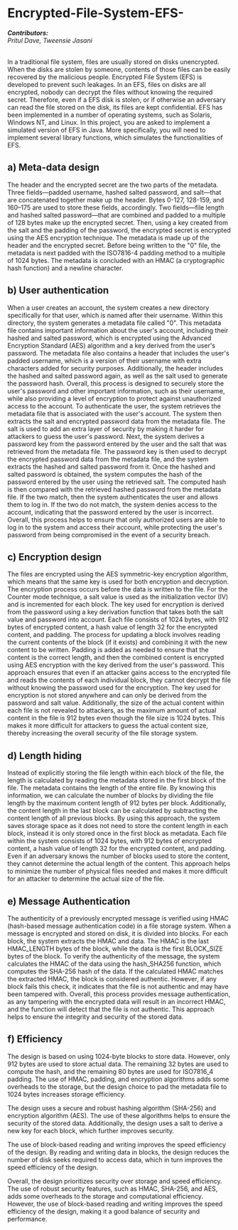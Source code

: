 # Encrypted-File-System-EFS-
<p align="left"><b><i> Contributors: </b><br/>
Pritul Dave, Tweensie Jasani </i><br/><br/></p>

In a traditional file system, files are usually stored on disks unencrypted. When the disks are stolen by
someone, contents of those files can be easily recovered by the malicious people.
Encrypted File System (EFS) is developed to prevent such leakages. In an EFS, files on disks are all
encrypted, nobody can decrypt the files without knowing the required secret. Therefore, even if a EFS disk
is stolen, or if otherwise an adversary can read the file stored on the disk, its files are kept confidential. EFS
has been implemented in a number of operating systems, such as Solaris, Windows NT, and Linux.
In this project, you are asked to implement a simulated version of EFS in Java. More specifically, you
will need to implement several library functions, which simulates the functionalities of EFS.

## a) Meta-data design

The header and the encrypted secret are the two parts of the metadata. Three fields—padded username, hashed salted password, and salt—that are concatenated together make up the header. Bytes 0-127, 128-159, and 160–175 are used to store these fields, accordingly.
Two fields—file length and hashed salted password—that are combined and padded to a multiple of 128 bytes make up the encrypted secret. Then, using a key created from the salt and the padding of the password, the encrypted secret is encrypted using the AES encryption technique.
The metadata is made up of the header and the encrypted secret. Before being written to the "0" file, the metadata is next padded with the ISO7816-4 padding method to a multiple of 1024 bytes.
The metadata is concluded with an HMAC (a cryptographic hash function) and a newline character.

## b) User authentication

When a user creates an account, the system creates a new directory specifically for that user, which is named after their username. Within this directory, the system generates a metadata file called "0". This metadata file contains important information about the user's account, including their hashed and salted password, which is encrypted using the Advanced Encryption Standard (AES) algorithm and a key derived from the user's password.
The metadata file also contains a header that includes the user's padded username, which is a version of their username with extra characters added for security purposes. Additionally, the header includes the hashed and salted password again, as well as the salt used to generate the password hash.
Overall, this process is designed to securely store the user's password and other important information, such as their username, while also providing a level of encryption to protect against unauthorized access to the account.
To authenticate the user, the system retrieves the metadata file that is associated with the user's account. The system then extracts the salt and encrypted password data from the metadata file. The salt is used to add an extra layer of security by making it harder for attackers to guess the user's password.
Next, the system derives a password key from the password entered by the user and the salt that was retrieved from the metadata file. The password key is then used to decrypt the encrypted password data from the metadata file, and the system extracts the hashed and salted password from it.
Once the hashed and salted password is obtained, the system computes the hash of the password entered by the user using the retrieved salt. The computed hash is then compared with the retrieved hashed password from the metadata file. If the two match, then the system authenticates the user and allows them to log in. If the two do not match, the system denies access to the account, indicating that the password entered by the user is incorrect.
Overall, this process helps to ensure that only authorized users are able to log in to the system and access their account, while protecting the user's password from being compromised in the event of a security breach.



## c) Encryption design

The files are encrypted using the AES symmetric-key encryption algorithm, which means that the same key is used for both encryption and decryption. The encryption process occurs before the data is written to the file.
For the Counter mode technique, a salt value is used as the initialization vector (IV) and is incremented for each block. The key used for encryption is derived from the password using a key derivation function that takes both the salt value and password into account.
Each file consists of 1024 bytes, with 912 bytes of encrypted content, a hash value of length 32 for the encrypted content, and padding. The process for updating a block involves reading the current contents of the block (if it exists) and combining it with the new content to be written. Padding is added as needed to ensure that the content is the correct length, and then the combined content is encrypted using AES encryption with the key derived from the user's password.
This approach ensures that even if an attacker gains access to the encrypted file and reads the contents of each individual block, they cannot decrypt the file without knowing the password used for the encryption. The key used for encryption is not stored anywhere and can only be derived from the password and salt value.
Additionally, the size of the actual content within each file is not revealed to attackers, as the maximum amount of actual content in the file is 912 bytes even though the file size is 1024 bytes. This makes it more difficult for attackers to guess the actual content size, thereby increasing the overall security of the file storage system.



## d) Length hiding

Instead of explicitly storing the file length within each block of the file, the length is calculated by reading the metadata stored in the first block of the file. The metadata contains the length of the entire file. By knowing this information, we can calculate the number of blocks by dividing the file length by the maximum content length of 912 bytes per block. Additionally, the content length in the last block can be calculated by subtracting the content length of all previous blocks.
By using this approach, the system saves storage space as it does not need to store the content length in each block, instead it is only stored once in the first block as metadata.
Each file within the system consists of 1024 bytes, with 912 bytes of encrypted content, a hash value of length 32 for the encrypted content, and padding. Even if an adversary knows the number of blocks used to store the content, they cannot determine the actual length of the content. This approach helps to minimize the number of physical files needed and makes it more difficult for an attacker to determine the actual size of the file.


## e) Message Authentication

The authenticity of a previously encrypted message is verified using HMAC (hash-based message authentication code) in a file storage system.
When a message is encrypted and stored on disk, it is divided into blocks. For each block, the system extracts the HMAC and data. The HMAC is the last HMAC_LENGTH bytes of the block, while the data is the first BLOCK_SIZE bytes of the block.
To verify the authenticity of the message, the system calculates the HMAC of the data using the hash_SHA256 function, which computes the SHA-256 hash of the data. If the calculated HMAC matches the extracted HMAC, the block is considered authentic. However, if any block fails this check, it indicates that the file is not authentic and may have been tampered with.
Overall, this process provides message authentication, as any tampering with the encrypted data will result in an incorrect HMAC, and the function will detect that the file is not authentic. This approach helps to ensure the integrity and security of the stored data.


## f) Efficiency

The design is based on using 1024-byte blocks to store data. However, only 912 bytes are used to store actual data. The remaining 32 bytes are used to compute the hash, and the remaining 80 bytes are used for ISO7816_4 padding. The use of HMAC, padding, and encryption algorithms adds some overheads to the storage, but the design choice to pad the metadata file to 1024 bytes increases storage efficiency.

The design uses a secure and robust hashing algorithm (SHA-256) and encryption algorithm (AES). The use of these algorithms helps to ensure the security of the stored data. Additionally, the design uses a salt to derive a new key for each block, which further improves security.

The use of block-based reading and writing improves the speed efficiency of the design. By reading and writing data in blocks, the design reduces the number of disk seeks required to access data, which in turn improves the speed efficiency of the design.

Overall, the design prioritizes security over storage and speed efficiency. The use of robust security features, such as HMAC, SHA-256, and AES, adds some overheads to the storage and computational efficiency. However, the use of block-based reading and writing improves the speed efficiency of the design, making it a good balance of security and performance.


